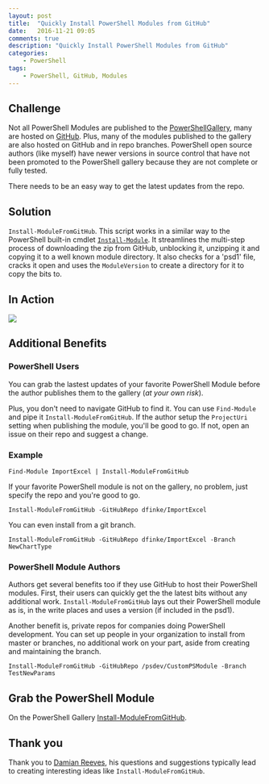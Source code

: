 ```yaml
---
layout: post
title:  "Quickly Install PowerShell Modules from GitHub"
date:   2016-11-21 09:05
comments: true
description: "Quickly Install PowerShell Modules from GitHub"
categories: 
    - PowerShell
tags: 
    - PowerShell, GitHub, Modules
---
```


## Challenge
Not all PowerShell Modules are published to the [PowerShellGallery](https://www.powershellgallery.com/), many are hosted on [GitHub](https://github.com/). Plus, many of the modules published to the gallery are also hosted on GitHub and in repo branches. PowerShell open source authors (like myself) have newer versions in source control that have not been promoted to the PowerShell gallery because they are not complete or fully tested.

There needs to be an easy way to get the latest updates from the repo.  

## Solution
`Install-ModuleFromGitHub`. This script works in a similar way to the PowerShell built-in cmdlet [`Install-Module`](https://msdn.microsoft.com/powershell/reference/5.1/PowerShellGet/Install-Module). It streamlines the multi-step process of downloading the zip from GitHub, unblocking it, unzipping it and copying it to a well known module directory. It also checks for a 'psd1' file, cracks it open and uses the `ModuleVersion` to create a directory for it to copy the bits to.

## In Action
![](https://github.com/dfinke/InstallModuleFromGitHub/blob/master/media/InstallFromGitHub.gif?raw=true)

## Additional Benefits

### PowerShell Users
You can grab the lastest updates of your favorite PowerShell Module before the author publishes them to the gallery (*at your own risk*).

Plus, you don't need to navigate GitHub to find it. You can use `Find-Module` and pipe it `Install-ModuleFromGitHub`. If the author setup the `ProjectUri` setting when publishing the module, you'll be good to go. If not, open an issue on their repo and suggest a change.

### Example   

`Find-Module ImportExcel | Install-ModuleFromGitHub`

If your favorite PowerShell module is not on the gallery, no problem, just specify the repo and you're good to go.

`Install-ModuleFromGitHub -GitHubRepo dfinke/ImportExcel`

You can even install from a git branch.

`Install-ModuleFromGitHub -GitHubRepo dfinke/ImportExcel -Branch NewChartType`

### PowerShell Module Authors
Authors get several benefits too if they use GitHub to host their PowerShell modules. First, their users can quickly get the the latest bits without any additional work. `Install-ModuleFromGitHub` lays out their PowerShell module as is, in the write places and uses a version (if included in the psd1).

Another benefit is, private repos for companies doing PowerShell development. You can set up people in your organization to install from master or branches, no additional work on your part, aside from creating and maintaining the branch.

`Install-ModuleFromGitHub -GitHubRepo /psdev/CustomPSModule -Branch TestNewParams`

## Grab the PowerShell Module

On the PowerShell Gallery [Install-ModuleFromGitHub](https://www.powershellgallery.com/packages/InstallModuleFromGitHub/0.3).

## Thank you
Thank you to [Damian Reeves](https://github.com/DamianReeves), his questions and suggestions typically lead to creating interesting ideas like `Install-ModuleFromGitHub`. 
